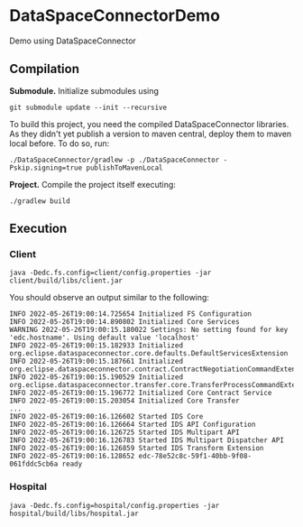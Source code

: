 # DataSpaceConnectorDemo
Demo using DataSpaceConnector

## Compilation 

__Submodule.__ Initialize submodules using

```shell
git submodule update --init --recursive
```

To build this project, you need the compiled DataSpaceConnector libraries. As they didn't yet publish a version to maven central, deploy them to maven local before. To do so, run:

```shell
./DataSpaceConnector/gradlew -p ./DataSpaceConnector -Pskip.signing=true publishToMavenLocal
```

__Project.__ Compile the project itself executing: 

```shell 
./gradlew build
```

## Execution 

### Client
```shell
java -Dedc.fs.config=client/config.properties -jar client/build/libs/client.jar
```

You should observe an output similar to the following: 

```log
INFO 2022-05-26T19:00:14.725654 Initialized FS Configuration
INFO 2022-05-26T19:00:14.890802 Initialized Core Services
WARNING 2022-05-26T19:00:15.180022 Settings: No setting found for key 'edc.hostname'. Using default value 'localhost'
INFO 2022-05-26T19:00:15.182933 Initialized org.eclipse.dataspaceconnector.core.defaults.DefaultServicesExtension
INFO 2022-05-26T19:00:15.187661 Initialized org.eclipse.dataspaceconnector.contract.ContractNegotiationCommandExtension
INFO 2022-05-26T19:00:15.190529 Initialized org.eclipse.dataspaceconnector.transfer.core.TransferProcessCommandExtension
INFO 2022-05-26T19:00:15.196772 Initialized Core Contract Service
INFO 2022-05-26T19:00:15.203054 Initialized Core Transfer
...
INFO 2022-05-26T19:00:16.126602 Started IDS Core
INFO 2022-05-26T19:00:16.126664 Started IDS API Configuration
INFO 2022-05-26T19:00:16.126725 Started IDS Multipart API
INFO 2022-05-26T19:00:16.126783 Started IDS Multipart Dispatcher API
INFO 2022-05-26T19:00:16.126859 Started IDS Transform Extension
INFO 2022-05-26T19:00:16.128652 edc-78e52c8c-59f1-40bb-9f08-061fddc5cb6a ready
```

### Hospital

```shell
java -Dedc.fs.config=hospital/config.properties -jar hospital/build/libs/hospital.jar
```
